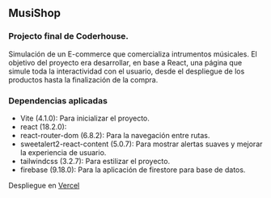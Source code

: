 ## MusiShop

### Projecto final de Coderhouse.

Simulación de un E-commerce que comercializa intrumentos músicales. El objetivo del proyecto era desarrollar, en base a React, una página que simule toda la interactividad con el usuario, desde el despliegue de los productos hasta la finalización de la compra.

### Dependencias aplicadas

- Vite (4.1.0): Para inicializar el proyecto.
- react (18.2.0):
- react-router-dom (6.8.2): Para la navegación entre rutas.
- sweetalert2-react-content (5.0.7): Para mostrar alertas suaves y mejorar la experiencia de usuario.
- tailwindcss (3.2.7): Para estilizar el proyecto.
- firebase (9.18.0): Para la aplicación de firestore para base de datos.

Despliegue en [Vercel](https://musishop.vercel.app/)
